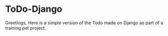 # ToDo-Django
Greetings,
Here is a simple version of the Todo made on Django as part of a training pet project.
